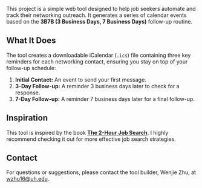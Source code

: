 This project is a simple web tool designed to help job seekers automate and track their networking outreach. It generates a series of calendar events based on the **3B7B (3 Business Days, 7 Business Days)** follow-up routine.

## What It Does

The tool creates a downloadable iCalendar (`.ics`) file containing three key reminders for each networking contact, ensuring you stay on top of your follow-up schedule:
1.  **Initial Contact:** An event to send your first message.
2.  **3-Day Follow-up:** A reminder 3 business days later to check for a response.
3.  **7-Day Follow-up:** A reminder 7 business days later for a final follow-up.

## Inspiration
This tool is inspired by the book [**The 2-Hour Job Search**](https://2hourjobsearch.com/). I highly recommend checking it out for more effective job search strategies.

## Contact
For questions or suggestions, please contact the tool builder, Wenjie Zhu, at [wzhu16@uh.edu](mailto:wzhu16@uh.edu).
